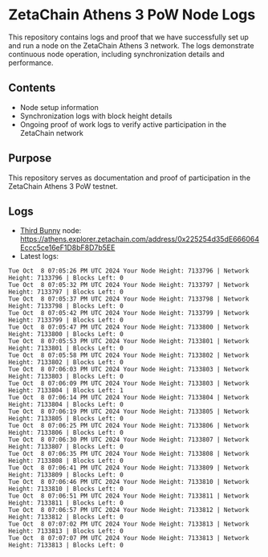 # ZetaChain Athens 3 PoW Node Logs
This repository contains logs and proof that we have successfully set up and run a node on the ZetaChain Athens 3 network. The logs demonstrate continuous node operation, including synchronization details and performance.

## Contents
- Node setup information
- Synchronization logs with block height details
- Ongoing proof of work logs to verify active participation in the ZetaChain network

## Purpose
This repository serves as documentation and proof of participation in the ZetaChain Athens 3 PoW testnet.

## Logs

- [Third Bunny](https://thirdbunny.xyz/) node: https://athens.explorer.zetachain.com/address/0x225254d35dE666064Eccc5ce16eF1D8bF8D7b5EE
- Latest logs:
```
Tue Oct  8 07:05:26 PM UTC 2024 Your Node Height: 7133796 | Network Height: 7133796 | Blocks Left: 0
Tue Oct  8 07:05:32 PM UTC 2024 Your Node Height: 7133797 | Network Height: 7133797 | Blocks Left: 0
Tue Oct  8 07:05:37 PM UTC 2024 Your Node Height: 7133798 | Network Height: 7133798 | Blocks Left: 0
Tue Oct  8 07:05:42 PM UTC 2024 Your Node Height: 7133799 | Network Height: 7133799 | Blocks Left: 0
Tue Oct  8 07:05:47 PM UTC 2024 Your Node Height: 7133800 | Network Height: 7133800 | Blocks Left: 0
Tue Oct  8 07:05:53 PM UTC 2024 Your Node Height: 7133801 | Network Height: 7133801 | Blocks Left: 0
Tue Oct  8 07:05:58 PM UTC 2024 Your Node Height: 7133802 | Network Height: 7133802 | Blocks Left: 0
Tue Oct  8 07:06:03 PM UTC 2024 Your Node Height: 7133803 | Network Height: 7133803 | Blocks Left: 0
Tue Oct  8 07:06:09 PM UTC 2024 Your Node Height: 7133803 | Network Height: 7133804 | Blocks Left: 1
Tue Oct  8 07:06:14 PM UTC 2024 Your Node Height: 7133804 | Network Height: 7133804 | Blocks Left: 0
Tue Oct  8 07:06:19 PM UTC 2024 Your Node Height: 7133805 | Network Height: 7133805 | Blocks Left: 0
Tue Oct  8 07:06:25 PM UTC 2024 Your Node Height: 7133806 | Network Height: 7133806 | Blocks Left: 0
Tue Oct  8 07:06:30 PM UTC 2024 Your Node Height: 7133807 | Network Height: 7133807 | Blocks Left: 0
Tue Oct  8 07:06:35 PM UTC 2024 Your Node Height: 7133808 | Network Height: 7133808 | Blocks Left: 0
Tue Oct  8 07:06:41 PM UTC 2024 Your Node Height: 7133809 | Network Height: 7133809 | Blocks Left: 0
Tue Oct  8 07:06:46 PM UTC 2024 Your Node Height: 7133810 | Network Height: 7133810 | Blocks Left: 0
Tue Oct  8 07:06:51 PM UTC 2024 Your Node Height: 7133811 | Network Height: 7133811 | Blocks Left: 0
Tue Oct  8 07:06:57 PM UTC 2024 Your Node Height: 7133812 | Network Height: 7133812 | Blocks Left: 0
Tue Oct  8 07:07:02 PM UTC 2024 Your Node Height: 7133813 | Network Height: 7133813 | Blocks Left: 0
Tue Oct  8 07:07:07 PM UTC 2024 Your Node Height: 7133813 | Network Height: 7133813 | Blocks Left: 0
```
